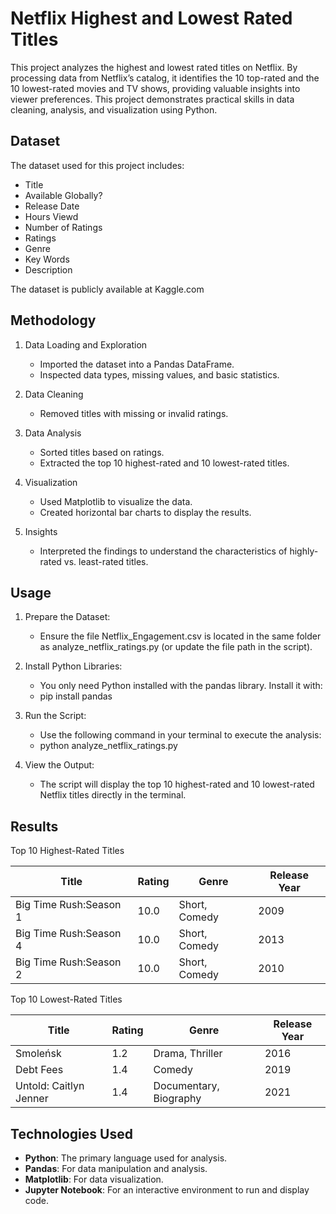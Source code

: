 # Netflix Highest and Lowest Rated Titles

This project analyzes the highest and lowest rated titles on Netflix. By processing data from Netflix’s catalog, it identifies the 10 top-rated and the 10 lowest-rated movies and TV shows, providing valuable insights into viewer preferences.
This project demonstrates practical skills in data cleaning, analysis, and visualization using Python.

## Dataset 
The dataset used for this project includes:
- Title
- Available Globally?
- Release Date
- Hours Viewd
- Number of Ratings
- Ratings
- Genre
- Key Words
- Description

The dataset is publicly available at Kaggle.com

## Methodology 
1. Data Loading and Exploration
   - Imported the dataset into a Pandas DataFrame.
   - Inspected data types, missing values, and basic statistics.
   
2. Data Cleaning
   - Removed titles with missing or invalid ratings.

3. Data Analysis
   - Sorted titles based on ratings.
   - Extracted the top 10 highest-rated and 10 lowest-rated titles.

4. Visualization
   - Used Matplotlib to visualize the data.
   - Created horizontal bar charts to display the results.

5. Insights
   - Interpreted the findings to understand the characteristics of highly-rated vs. least-rated titles.


## Usage
1. Prepare the Dataset:
   - Ensure the file Netflix_Engagement.csv is located in the same folder as analyze_netflix_ratings.py (or update the file path in the script).

2. Install Python Libraries:
   - You only need Python installed with the pandas library. Install it with:
   - pip install pandas

3. Run the Script:
   - Use the following command in your terminal to execute the analysis:
   - python analyze_netflix_ratings.py

4. View the Output:
   - The script will display the top 10 highest-rated and 10 lowest-rated Netflix titles directly in the terminal. 

## Results 
Top 10 Highest-Rated Titles

| Title                       | Rating | Genre          | Release Year |
|-----------------------------|--------|----------------|--------------|
| Big Time Rush:Season 1      | 10.0   | Short, Comedy  | 2009         |
| Big Time Rush:Season 4      | 10.0   | Short, Comedy  | 2013         |
| Big Time Rush:Season 2      | 10.0   | Short, Comedy  | 2010         |

Top 10 Lowest-Rated Titles

| Title                       | Rating | Genre                   | Release Year |
|-----------------------------|--------|-------------------------|--------------|
| Smoleńsk                    | 1.2    | Drama, Thriller         | 2016         |
| Debt Fees                   | 1.4    | Comedy                  | 2019         |
| Untold: Caitlyn Jenner      | 1.4    | Documentary, Biography  | 2021         |



## Technologies Used
- **Python**: The primary language used for analysis.
- **Pandas**: For data manipulation and analysis.
- **Matplotlib**: For data visualization.
- **Jupyter Notebook**: For an interactive environment to run and display code.

